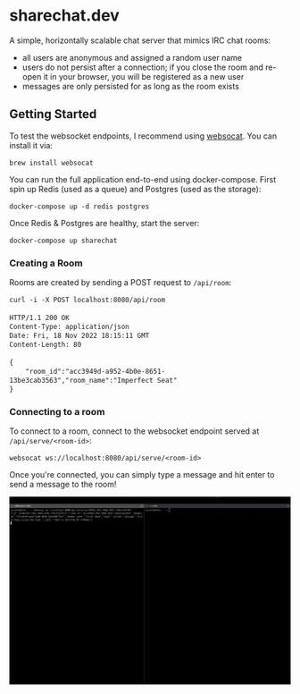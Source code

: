 # sharechat.dev

A simple, horizontally scalable chat server that mimics IRC chat rooms:

- all users are anonymous and assigned a random user name
- users do not persist after a connection; if you close the room and re-open it in your browser, you will be registered as a new user
- messages are only persisted for as long as the room exists

## Getting Started

To test the websocket endpoints, I recommend using [websocat](https://github.com/vi/websocat). You can install it via:

    brew install websocat

You can run the full application end-to-end using docker-compose. First spin up Redis (used as a queue) and Postgres (used as the storage):

    docker-compose up -d redis postgres

Once Redis & Postgres are healthy, start the server:
    
    docker-compose up sharechat

### Creating a Room

Rooms are created by sending a POST request to `/api/room`:

    curl -i -X POST localhost:8080/api/room

    HTTP/1.1 200 OK
    Content-Type: application/json
    Date: Fri, 18 Nov 2022 18:15:11 GMT
    Content-Length: 80

    {
        "room_id":"acc3949d-a952-4b0e-8651-13be3cab3563","room_name":"Imperfect Seat"
    }

### Connecting to a room

To connect to a room, connect to the websocket endpoint served at `/api/serve/<room-id>`:

    websocat ws://localhost:8080/api/serve/<room-id>

Once you're connected, you can simply type a message and hit enter to send a message to the room!

![](./docs/websocat.gif)
